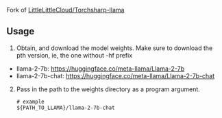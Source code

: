 Fork of [LittleLittleCloud/Torchsharp-llama](https://github.com/LittleLittleCloud/Torchsharp-llama)

## Usage

1. Obtain, and download the model weights.  Make sure to download the pth version, ie, the one without -hf prefix
  - llama-2-7b: https://huggingface.co/meta-llama/Llama-2-7b
  - llama-2-7b-chat: https://huggingface.co/meta-llama/Llama-2-7b-chat

2. Pass in the path to the weights directory as a program argument.

    ```
    # example
    ${PATH_TO_LLAMA}/llama-2-7b-chat
    ```
